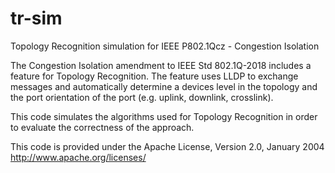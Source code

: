 # tr-sim
Topology Recognition simulation for IEEE P802.1Qcz - Congestion Isolation

The Congestion Isolation amendment to IEEE Std 802.1Q-2018 includes a
feature for Topology Recognition.  The feature uses LLDP to exchange
messages and automatically determine a devices level in the topology 
and the port orientation of the port (e.g. uplink, downlink, crosslink).

This code simulates the algorithms used for Topology Recognition in order
to evaluate the correctness of the approach.  

This code is provided under the Apache License, Version 2.0, January 2004
http://www.apache.org/licenses/

